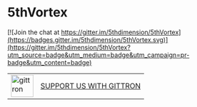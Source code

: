 # 5thVortex

[![Join the chat at https://gitter.im/5thdimension/5thVortex](https://badges.gitter.im/5thdimension/5thVortex.svg)](https://gitter.im/5thdimension/5thVortex?utm_source=badge&utm_medium=badge&utm_campaign=pr-badge&utm_content=badge)
<table border="0"><tr>  <td><a href="https://gittron.me/bots/0x52fb52382683d962b21a7736d7be682e"><img src="https://s3.amazonaws.com/od-flat-svg/0x52fb52382683d962b21a7736d7be682e.png" alt="gittron" width="50"/></a></td><td><a href="https://gittron.me/bots/0x52fb52382683d962b21a7736d7be682e">SUPPORT US WITH GITTRON</a></td></tr></table>
